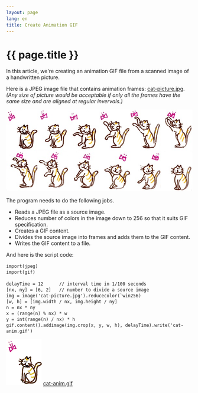 ```yaml
---
layout: page
lang: en
title: Create Animation GIF
---
```


# {{ page.title }}

In this article, we're creating an animation GIF file
from a scanned image of a handwritten picture.

Here is a JPEG image file that contains animation frames:
[cat-picture.jpg](../images/cat-picture.jpg).  
_(Any size of picture would be acceptable
if only all the frames have the same size and are aligned at regular invervals.)_

![cat-picture](../images/cat-picture.jpg)


The program needs to do the following jobs.

* Reads a JPEG file as a source image.
* Reduces number of colors in the image down to 256 so that it suits GIF specification.
* Creates a GIF content.
* Divides the source image into frames and adds them to the GIF content.
* Writes the GIF content to a file.

And here is the script code:

    import(jpeg)
    import(gif)
    
    delayTime = 12      // interval time in 1/100 seconds
    [nx, ny] = [6, 2]   // number to divide a source image
    img = image('cat-picture.jpg').reducecolor(`win256)
    [w, h] = [img.width / nx, img.height / ny]
    n = nx * ny
    x = (range(n) % nx) * w
    y = int(range(n) / nx) * h
    gif.content().addimage(img.crop(x, y, w, h), delayTime).write('cat-anim.gif')

![cat-picture](../images/cat-anim.gif) [cat-anim.gif](../images/cat-anim.gif)
